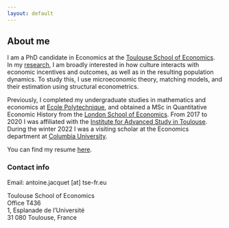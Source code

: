 ```yaml
---
layout: default
---
```


## About me

I am a PhD candidate in Economics at the [Toulouse School of Economics](https://www.tse-fr.eu).  
In my [research](.\research.html), I am broadly interested in how culture interacts with economic incentives and outcomes, as well as in the resulting population dynamics.
To study this, I use microeconomic theory, matching models, and their estimation using structural econometrics.

Previously, I completed my undergraduate studies in mathematics and economics at [Ecole Polytechnique](https://www.polytechnique.edu), and obtained a MSc in Quantitative Economic History from the [London School of Economics](https://www.lse.ac.uk).
From 2017 to 2020 I was affiliated with the [Institute for Advanced Study in Toulouse](https://www.iast.fr).
During the winter 2022 I was a visiting scholar at the Economics department at [Columbia University](https://econ.columbia.edu).

You can find my resume [here](assets/CV_AJacquet.pdf).  


### Contact info

Email: antoine.jacquet \[at\] tse-fr.eu

Toulouse School of Economics  
Office T436  
1, Esplanade de l’Université  
31 080 Toulouse, France
